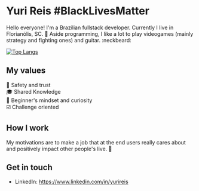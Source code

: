 # Yuri Reis #BlackLivesMatter
Hello everyone! I'm a Brazilian fullstack developer. Currently I live in Florianólis, SC. 🙌 Aside programming, I like a lot to play videogames (mainly strategy and fighting ones) and guitar. :neckbeard:

[![Top Langs](https://github-readme-stats.vercel.app/api/top-langs/?username=yurireeis)](https://github.com/anuraghazra/github-readme-stats)

## My values
:100: Safety and trust<br>
:mortar_board: Shared Knowledge<br>
:telescope: Beginner's mindset and curiosity<br>
:ballot_box_with_check: Challenge oriented

## How I work
My motivations are to make a job that at the end users really cares about and positively impact other people's live. :rocket:

## Get in touch
- LinkedIn: https://www.linkedin.com/in/yurireis
